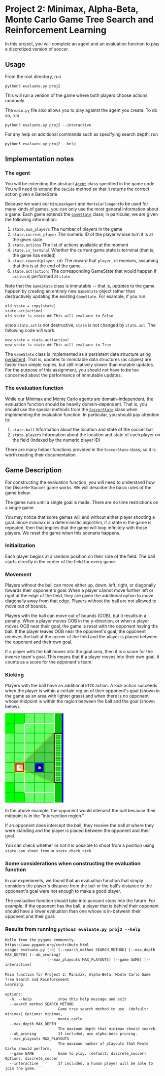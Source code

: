 # Project 2: Minimax, Alpha-Beta, Monte Carlo Game Tree Search and Reinforcement Learning

In this project, you will complete an agent and an evaluation function
to play a discretized version of soccer.

## Usage

From the root directory, run

    python3 evaluate.py proj2

This will run a version of the game where both players choose actions
randomly.

The `main.py` file also allows you to play against the agent you
create. To do so, run

    python3 evaluate.py proj2 --interactive

For any help on additional commands such as specifying search depth,
run

    python3 evaluate.py proj2 --help

## Implementation notes

### The agent

You will be extending the abstract [`Agent`](/src/lib/game/_game.py#L10)
class specified in the game code. You will need to extend the `decide`
method so that it returns the correct action given a GameState.

Because we want our `MinimaxAgent` and `MonteCarloAgent`to be used for
many kinds of games, you can only use the most general information about
a game. Each game extends the [`GameState`](/src/lib/game/_game.py#L135)
class; in particular, we are given the following information:

1. `state.num_players` The number of players in the game
2. `state.current_player` The numeric ID of the player whose turn it
   is at the given state
3. `state.actions` The list of actions available at the moment
4. `state.is_terminal` Whether the current game state is terminal (that is, the game has ended)
5. `state.reward(player_id)` The reward that `player_id` receives, assuming that this is at the end of the game.
6. `state.act(action)` The corresponding GameState that would happen if `action` is performed at `state`

Note that the `GameState` class is immutable -- that is, *updates* to
the game happen by creating an entirely new `GameState` object rather
than destructively updating the existing `GameState`. For example, if
you run

    old_state = copy(state)
    state.act(action)
    old_state != state ## This will evaluate to False

since `state.act` is not destructive, `state` is not changed by
`state.act`. The following code will work:

    new_state = state.act(action)
    new_state != state ## This will evaluate to True

The `GameState` class is implemented as a persistent data structure
using [pyrsistent](https://github.com/tobgu/pyrsistent). That is,
updates to immutable data structures (as copies) are faster than
simple copies, but still relatively slower than mutable updates. For
the purpose of this assignment, you should not have to be too
concerned about the performance of immutable updates.

### The evaluation function

While our Minimax and Monte Carlo agents are domain-independent, the
evaluation function should be heavily domain-dependent. That is, you
should use the special methods from
the [`SoccerState`](/src/lib/game/discrete_soccer.py#L91) class when
implementing the evaluation function. In particular, you should pay
attention to:

1. `state.ball` Information about the location and state of the soccer ball
2. `state.players` Information about the location and state of each
   player on the field (indexed by the numeric player ID)

There are many helper functions provided in the `SoccerState` class,
so it is worth reading their documentation.

## Game Description

For constructing the evaluation function, you will need to understand
how the Discrete Soccer game works. We will describe the basic rules
of the game below.

The game runs until a single goal is made. There are no time
restrictions on a single game.

You may notice that some games will end without either player shooting
a goal. Since minimax is a deterministic algorithm, if a state in the
game is repeated, then that implies that the game will loop infinitely
with those players. We reset the game when this scenario happens.

### Initialization

Each player begins at a random position on their side of the
field. The ball starts directly in the center of the field for every
game.

### Movement

Players without the ball can move either up, down, left, right, or
diagonally towards their opponent's goal. When a player cannot move
further left or right at the edge of the field, they are given the
additional option to move diagonally away from that edge. Players
without the ball are not allowed to move out of bounds.

Players with the ball can move out of bounds (OOB), but it results in a
penalty. When a player moves OOB in the y-direction, or when a player
moves OOB near their goal, the game is reset with the opponent having
the ball. If the player leaves OOB near the opponent's goal, the
opponent receives the ball at the corner of the field and the player
is placed between the opponent and their own goal.

If a player with the ball moves into the goal area, then it is a score
for the inverse team's goal. This means that if a player moves into
their own goal, it counts as a score for the opponent's team.

### Kicking

Players with the ball have an additional `KICK` action. A kick action
succeeds when the player is within a certain region of their
opponent's goal (shown in the game as an area with lighter grass) and
when there is no opponent whose midpoint is within the ragion between
the ball and the goal (shown below).

![Intersection Example](/doc/images/discrete_soccer_intersection.png)

In the above example, the opponent would intersect the ball because
their midpoint is in the "intersection region."

If an opponent does intercept the ball, they receive the ball at where
they were standing and the player is placed between the opponent and
their goal.

You can check whether or not it is possible to shoot from a position
using `state.can_shoot_from` or `state.check_kick`.

### Some considerations when constructing the evaluation function

In our experiments, we found that an evaluation function that simply
considers the player's distance from the ball or the ball's distance
to the opponent's goal were not enough to make a good player.

The evaluation function should take into account steps into the
future. For example, if the opponent has the ball, a player that is
behind their opponent should have a lower evaluation than one whose is
in-between their opponent and their goal.

### Results from running ```python3 evaluate.py proj2 --help```
```pygame 2.6.1 (SDL 2.28.4, Python 3.12.6)
Hello from the pygame community. https://www.pygame.org/contribute.html
usage: evaluate.py [-h] [--search_method SEARCH_METHOD] [--max_depth MAX_DEPTH] [--ab_pruning]
                   [--max_playouts MAX_PLAYOUTS] [--game GAME] [--interactive]

Main function for Project 2: Minimax, Alpha-Beta, Monte Carlo Game Tree Search and Reinforcement
Learning.

options:
  -h, --help            show this help message and exit
  --search_method SEARCH_METHOD
                        Game tree search method to use. (default: minimax) Options: minimax,
                        monte_carlo
  --max_depth MAX_DEPTH
                        The maximum depth that minimax should search.
  --ab_pruning          If included, use alpha-beta pruning.
  --max_playouts MAX_PLAYOUTS
                        The maximum number of playouts that Monte Carlo should perform.
  --game GAME           Game to play. (default: discrete_soccer) Options: discrete_soccer
  --interactive         If included, a human player will be able to join the game.```